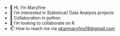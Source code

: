 - 👋 Hi, I’m Maryfine
- 👀 I’m interested in Statistical/ Data Analysis projects
- 🌱 Collaboration in python
- 💞️ I’m looking to collaborate on R 
- 📫 How to reach me via okarimaryfine18@gmail.com 

<!---
maryfine18/maryfine18 is a ✨ special ✨ repository because its `README.md` (this file) appears on your GitHub profile.
You can click the Preview link to take a look at your changes.
--->
